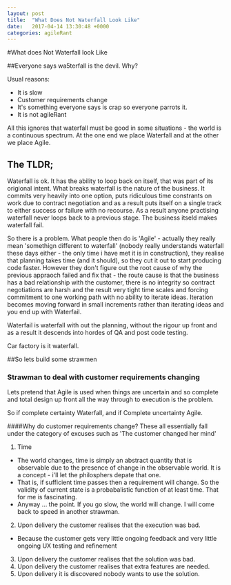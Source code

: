 ```yaml
---
layout: post
title:  "What Does Not Waterfall Look Like"
date:   2017-04-14 13:30:48 +0000
categories: agileRant
---
```


#What does Not Waterfall look Like

##Everyone says wa5terfall is the devil. Why?

Usual reasons:
 - It is slow
 - Customer requirements change
 - It's something everyone says is crap so everyone parrots it.
 - It is not agileRant

All this ignores that waterfall must be good in some situations - the world is a continuous spectrum. At the one end we place Waterfall and at the other we place Agile.

## The TLDR;
Waterfall is ok. It has the ability to loop back on itself, that was part of its origional intent. What breaks waterfall is the nature of the business. It commits very heavily into one option, puts ridiculous time constrants on work due to contract negotiation and as a result puts itself on a single track to either success or failure with no recourse. As a result anyone practising waterfall never loops back to a previous stage. The business itseld makes waterfall fail.

So there is a problem. What people then do is 'Agile' - actually they really mean 'somethign different to waterfall' (nobody really understands waterfall these days either - the only time i have met it is in construction), they realise that planning takes time (and it should), so they cut it out to start producing code faster. However they don't figure out the root cause of why the previous appraoch failed and fix that - the route cause is that the business has a bad relationship with the customer, there is no integrity so contract negotiations are harsh and the result very tight time scales and forcing commitment to one working path with no ability to iterate ideas. Iteration becomes moving forward in small increments rather than iterating ideas and you end up with Waterfail.

Waterfail is waterfall with out the planning, without the rigour up front and as a result it descends into hordes of QA and post code testing.

Car factory is it waterfall.

##So lets build some strawmen

### Strawman to deal with customer requirements changing
Lets pretend that Agile is used when things are uncertain and so complete and total design up front all the way through to execution is the problem.

So if complete certainty Waterfall, and if Complete uncertainty Agile.

####Why do customer requirements change?
These all essentially fall under the category of excuses such as 'The customer changed her mind'
1. Time
 - The world changes, time is simply an abstract quantity that is observable due to the presence of change in the observable world. It is a concept - i'll let the philosphers depate that one.
 - That is, if sufficient time passes then a requirement will change. So the validity of current state is a probabalistic function of at least time. That for me is fascinating.
  - Anyway ... the point. If you go slow, the world will change. I will come back to speed in another strawman.

2. Upon delivery the customer realises that the execution was bad.
 - Because the customer gets very little ongoing feedback and very little ongoing UX testing and refinement
3. Upon delivery the customer realises that the solution was bad.
4. Upon delivery the customer realises that extra features are needed.
5. Upon delivery it is discovered nobody wants to use the solution.
